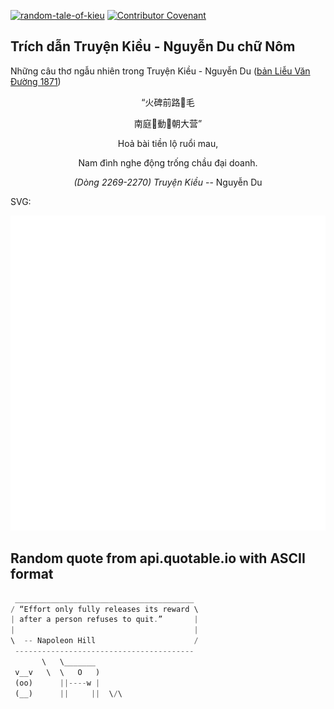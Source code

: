 [![random-tale-of-kieu](https://github.com/huuquyet/random-tale-of-kieu/actions/workflows/random-tale-of-kieu.yml/badge.svg)](https://github.com/huuquyet/random-tale-of-kieu/actions/workflows/random-tale-of-kieu.yml)
[![Contributor Covenant](https://img.shields.io/badge/Contributor%20Covenant-2.1-4baaaa.svg)](.github/CODE_OF_CONDUCT.md "Contributor Covenant 2.1")

## Trích dẫn Truyện Kiều - Nguyễn Du chữ Nôm

Những câu thơ ngẫu nhiên trong Truyện Kiều - Nguyễn Du ([bản Liễu Văn Đường 1871](https://vi.wikisource.org/wiki/Truy%E1%BB%87n_Ki%E1%BB%81u_(b%E1%BA%A3n_Li%E1%BB%85u_V%C4%83n_%C3%90%C6%B0%E1%BB%9Dng_1871)))

<div align="center">
<!-- START_KIEU -->
      <p class="nom">“火碑前路𨇒毛</p>
      <p class="nom">南庭𦖑動𤿰朝大营”</p>
      <p class="quocngu">Hoả bài tiền lộ ruổi mau,</p>
      <p class="quocngu">Nam đình nghe động trống chầu đại doanh.</p>
      <p class="author"><i>(Dòng 2269-2270) Truyện Kiều</i> -- Nguyễn Du</p>
<!-- END_KIEU -->
</div>

SVG:

<div align="center">
  <img src="./assets/random-kieu.svg" alt="The Tale of Kieu - Nguyen Du">
</div>

## Random quote from api.quotable.io with ASCII format

<!-- START_QUOTE -->
```rust
 ________________________________________
/ “Effort only fully releases its reward \
| after a person refuses to quit.”       |
|                                        |
\  -- Napoleon Hill                      /
 ----------------------------------------
       \   \_______
 v__v   \  \   O   )
 (oo)      ||----w |
 (__)      ||     ||  \/\
    
```
<!-- END_QUOTE -->
